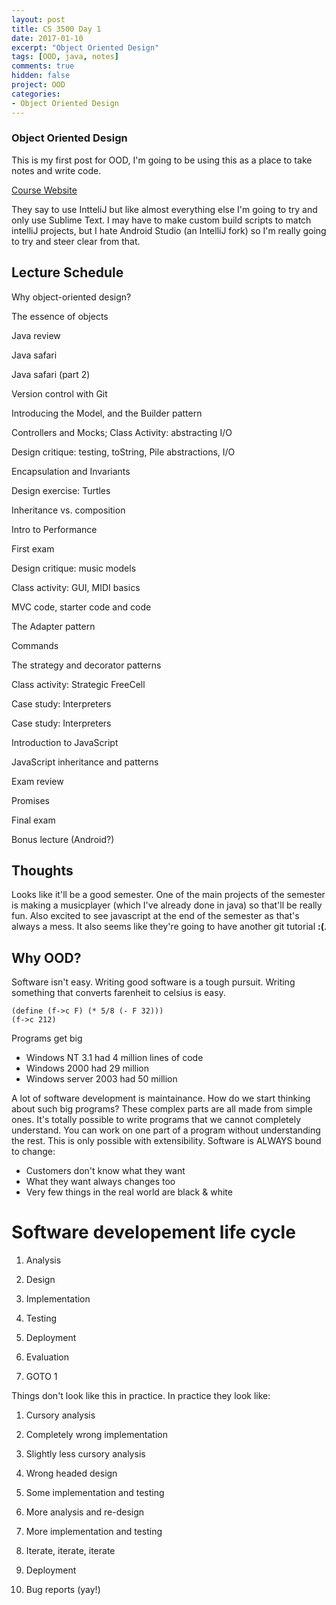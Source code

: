```yaml
---
layout: post
title: CS 3500 Day 1
date: 2017-01-10
excerpt: "Object Oriented Design"
tags: [OOD, java, notes]
comments: true
hidden: false
project: OOD
categories:
- Object Oriented Design
---
```


### Object Oriented Design

This is my first post for OOD, I'm going to be using this as a place to take notes and write code.

[Course Website](http://www.ccs.neu.edu/course/cs3500/)

They say to use IntteliJ but like almost everything else I'm going to try and only use Sublime Text. I may have to make custom build scripts to match intelliJ projects, but I hate Android Studio (an IntelliJ fork) so I'm really going to try and steer clear from that. 

## Lecture Schedule

 
Why object-oriented design?
 
The essence of objects
 
Java review
 
Java safari
 
Java safari (part 2)
 
Version control with Git
 
Introducing the Model, and the Builder pattern
 
Controllers and Mocks;
Class Activity: abstracting I/O
 
Design critique: testing, toString, Pile abstractions, I/O

Encapsulation and Invariants
 
Design exercise: Turtles
 
Inheritance vs. composition
 
Intro to Performance
 
First exam
 
Design critique: music models
 
Class activity: GUI, MIDI basics
 
MVC code, starter code and code
 
The Adapter pattern
 
Commands
 
The strategy and decorator patterns
 
Class activity: Strategic FreeCell
 
Case study: Interpreters
 
Case study: Interpreters
 
Introduction to JavaScript
 
JavaScript inheritance and patterns
 
Exam review
 
Promises
 
Final exam
 
Bonus lecture (Android?)

## Thoughts

Looks like it'll be a good semester. One of the main projects of the semester is making a musicplayer (which I've already done in java) so that'll be really fun. Also excited to see javascript at the end of the semester as that's always a mess. It also seems like they're going to have another git tutorial **:(**. 

## Why OOD?

Software isn't easy. Writing good software is a tough pursuit. Writing something that converts farenheit to celsius is easy.

~~~ racket
(define (f->c F) (* 5/8 (- F 32)))
(f->c 212)
~~~

Programs get big

* Windows NT 3.1 had 4 million lines of code
* Windows 2000 had 29 million 
* Windows server 2003 had 50 million

A lot of software development is maintainance. How do we start thinking about such big programs? These complex parts are all made from simple ones. It's totally possible to write programs that we cannot completely understand. You can work on one part of a program without understanding the rest. This is only possible with extensibility. Software is ALWAYS bound to change:

* Customers don't know what they want
* What they want always changes too
* Very few things in the real world are black & white

# Software developement life cycle

1) Analysis

2) Design

3) Implementation

4) Testing

5) Deployment

6) Evaluation

7) GOTO 1


Things don't look like this in practice. In practice they look like: 

1) Cursory analysis

2) Completely wrong implementation

3) Slightly less cursory analysis

4) Wrong headed design

5) Some implementation and testing

6) More analysis and re-design

7) More implementation and testing

8) Iterate, iterate, iterate

9) Deployment

10) Bug reports (yay!)













